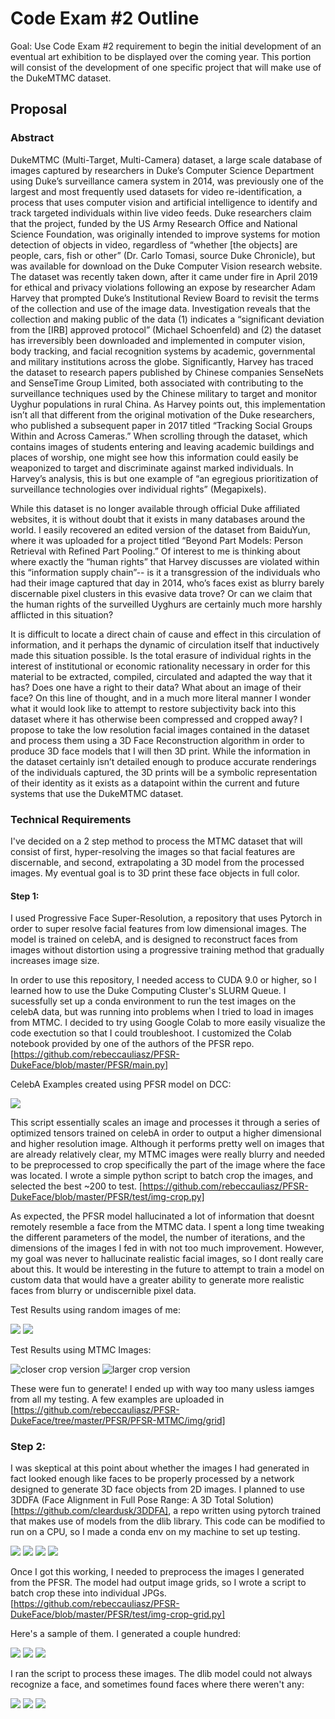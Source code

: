 # Code Exam #2 Outline

Goal: Use Code Exam #2 requirement to begin the initial development of an eventual art exhibition to be displayed over the coming year. This portion will consist of the development of one specific project that will make use of the DukeMTMC dataset. 

## Proposal 

### Abstract

DukeMTMC (Multi-Target, Multi-Camera) dataset, a large scale database of images captured by researchers in Duke’s Computer Science Department using Duke’s surveillance camera system in 2014, was previously one of the largest and most frequently used datasets for video re-identification, a process that uses computer vision and artificial intelligence to identify and track targeted individuals within live video feeds. Duke researchers claim that the project, funded by the US Army Research Office and National Science Foundation, was originally intended to improve systems for motion detection of objects in video, regardless of “whether [the objects] are people, cars, fish or other” (Dr. Carlo Tomasi, source Duke Chronicle), but was available for download on the Duke Computer Vision research website. The dataset was recently taken down, after it came under fire in April 2019 for ethical and privacy violations following an expose by researcher Adam Harvey that prompted Duke’s Institutional Review Board to revisit the terms of the collection and use of the image data. Investigation reveals that the collection and making public of the data (1) indicates a “significant deviation from the [IRB] approved protocol” (Michael Schoenfeld) and (2) the dataset has irreversibly been downloaded and implemented in computer vision, body tracking, and facial recognition systems by academic, governmental and military institutions across the globe. Significantly, Harvey has traced the dataset to research papers published by Chinese companies SenseNets and SenseTime Group Limited, both associated with contributing to the surveillance techniques used by the Chinese military to target and monitor Uyghur populations in rural China. As Harvey points out, this implementation isn’t all that different from the original motivation of the Duke researchers, who published a subsequent paper in 2017 titled “Tracking Social Groups Within and Across Cameras.” When scrolling through the dataset, which contains images of students entering and leaving academic buildings and places of worship, one might see how this information could easily be weaponized to target and discriminate against marked individuals. In Harvey’s analysis, this is but one example of “an egregious prioritization of surveillance technologies over individual rights” (Megapixels). 

While this dataset is no longer available through official Duke affiliated websites, it is without doubt that it exists in many databases around the world. I easily recovered an edited version of the dataset from BaiduYun, where it was uploaded for a project titled “Beyond Part Models: Person Retrieval with Refined Part Pooling.” Of interest to me is thinking about where exactly the “human rights” that Harvey discusses are violated within this “information supply chain”-- is it a transgression of the individuals who had their image captured that day in 2014, who’s faces exist as blurry barely discernable pixel clusters in this evasive data trove? Or can we claim that the human rights of the surveilled Uyghurs are certainly much more harshly afflicted in this situation? 

It is difficult to locate a direct chain of cause and effect in this circulation of information, and it perhaps the dynamic of circulation itself that inductively made this situation possible. Is the total erasure of individual rights in the interest of institutional or economic rationality necessary in order for this material to be extracted, compiled, circulated and adapted the way that it has? Does one have a right to their data? What about an image of their face? On this line of thought, and in a much more literal manner I wonder what it would look like to attempt to restore subjectivity back into this dataset where it has otherwise been compressed and cropped away? I propose to take the low resolution facial images contained in the dataset and process them using a 3D Face Reconstruction algorithm in order to produce 3D face models that I will then 3D print. While the information in the dataset certainly isn’t detailed enough to produce accurate renderings of the individuals captured, the 3D prints will be a symbolic representation of their identity as it exists as a datapoint within the current and future systems that use the DukeMTMC dataset. 

### Technical Requirements 

I've decided on a 2 step method to process the MTMC dataset that will consist of first, hyper-resolving the images so that facial features are discernable, and second, extrapolating a 3D model from the processed images. My eventual goal is to 3D print these face objects in full color. 

#### Step 1: 

I used Progressive Face Super-Resolution, a repository that uses Pytorch in order to super resolve facial features from low dimensional images. The model is trained on celebA, and is designed to reconstruct faces from images without distortion using a progressive training method that gradually increases image size. 

In order to use this repository, I needed access to CUDA 9.0 or higher, so I learned how to use the Duke Computing Cluster's SLURM Queue. I sucessfully set up a conda environment to run the test images on the celebA data, but was running into problems when I tried to load in images from MTMC. I decided to try using Google Colab to more easily visualize the code exectution so that I could troubleshoot. I customized the Colab notebook provided by one of the authors of the PFSR repo. [https://github.com/rebeccauliasz/PFSR-DukeFace/blob/master/PFSR/main.py] 

CelebA Examples created using PFSR model on DCC: 

![](https://github.com/rebeccauliasz/PFSR-DukeFace/blob/master/PFSR/test/celebA/2_results.jpg)

This script essentially scales an image and processes it through a series of optimized tensors trained on celebA in order to output a higher dimensional and higher resolution image. Although it performs pretty well on images that are already relatively clear, my MTMC images were really blurry and needed to be preprocessed to crop specifically the part of the image where the face was located. I wrote a simple python script to batch crop the images, and selected the best ~200 to test. [https://github.com/rebeccauliasz/PFSR-DukeFace/blob/master/PFSR/test/img-crop.py]

As expected, the PFSR model hallucinated a lot of information that doesnt remotely resemble a face from the MTMC data. I spent a long time tweaking the different parameters of the model, the number of iterations, and the dimensions of the images I fed in with not too much improvement. However, my goal was never to hallucinate realistic facial images, so I dont really care about this. It would be interesting in the future to attempt to train a model on custom data that would have a greater ability to generate more realistic faces from blurry or undiscernible pixel data. 

Test Results using random images of me: 

![](https://github.com/rebeccauliasz/PFSR-DukeFace/blob/master/PFSR/test/results/cropy.png)
![](https://github.com/rebeccauliasz/PFSR-DukeFace/blob/master/PFSR/test/results/89866147-08ad-4fe2-8944-b5711f4ce480.png)

Test Results using MTMC Images: 

![closer crop version](https://github.com/rebeccauliasz/PFSR-DukeFace/blob/master/PFSR/PFSR-MTMC/img/test/0_predictedresults%203.png)
![larger crop version](https://github.com/rebeccauliasz/PFSR-DukeFace/blob/master/PFSR/PFSR-MTMC/img/grid/0_predictedresults-1%203.png)

These were fun to generate! I ended up with way too many usless iamges from all my testing. A few examples are uploaded in [https://github.com/rebeccauliasz/PFSR-DukeFace/tree/master/PFSR/PFSR-MTMC/img/grid]

### Step 2: 

I was skeptical at this point about whether the images I had generated in fact looked enough like faces to be properly processed by a network designed to generate 3D face objects from 2D images. I planned to use 3DDFA (Face Alignment in Full Pose Range: A 3D Total Solution)[https://github.com/cleardusk/3DDFA], a repo written using pytorch trained that makes use of models from the dlib library. This code can be modified to run on a CPU, so I made a conda env on my machine to set up testing. 

![](https://github.com/rebeccauliasz/PFSR-DukeFace/blob/master/3DDFA/test/self_3DDFA.jpg) 
![](https://github.com/rebeccauliasz/PFSR-DukeFace/blob/master/3DDFA/test/self_pose.jpg)
![](https://github.com/rebeccauliasz/PFSR-DukeFace/blob/master/3DDFA/test/self_0_paf.jpg)
![](https://github.com/rebeccauliasz/PFSR-DukeFace/blob/master/3DDFA/test/self_pncc.png)

Once I got this working, I needed to preprocess the images I generated from the PFSR. The model had output image grids, so I wrote a script to batch crop these into individual JPGs. [https://github.com/rebeccauliasz/PFSR-DukeFace/blob/master/PFSR/test/img-crop-grid.py]

Here's a sample of them. I generated a couple hundred:

![](https://github.com/rebeccauliasz/PFSR-DukeFace/blob/master/3DDFA/3DDFA-MTMC/18crop_0_crop.jpg)
![](https://github.com/rebeccauliasz/PFSR-DukeFace/blob/master/3DDFA/3DDFA-MTMC/34crop_0_crop.jpg) 
![](https://github.com/rebeccauliasz/PFSR-DukeFace/blob/master/3DDFA/3DDFA-MTMC/49crop_0_crop.jpg)

I ran the script to process these images. The dlib model could not always recognize a face, and sometimes found faces where there weren't any: 

![](https://github.com/rebeccauliasz/PFSR-DukeFace/blob/master/3DDFA/3DDFA-MTMC/18crop_pose.jpg)
![](https://github.com/rebeccauliasz/PFSR-DukeFace/blob/master/3DDFA/3DDFA-MTMC/34crop_pose.jpg)
![](https://github.com/rebeccauliasz/PFSR-DukeFace/blob/master/3DDFA/3DDFA-MTMC/49crop_pose.jpg)


